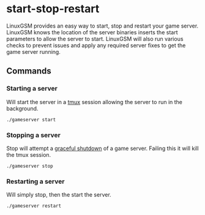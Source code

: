 # start-stop-restart

LinuxGSM provides an easy way to start, stop and restart your game server. LinuxGSM knows the location of the server binaries inserts the start parameters to allow the server to start. LinuxGSM will also run various checks to prevent issues and apply any required server fixes to get the game server running.

## Commands

### Starting a server

Will start the server in a [tmux](../requirements/tmux.md) session allowing the server to run in the background.

`./gameserver start`

### Stopping a server

Stop will attempt a [graceful shutdown](../features/stop-mode.md) of a game server. Failing this it will kill the tmux session.

`./gameserver stop`

### Restarting a server

Will simply stop, then the start the server.

`./gameserver restart`
